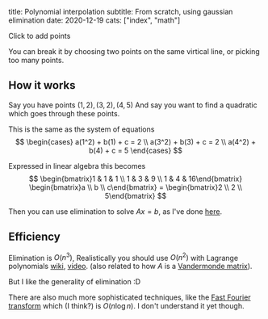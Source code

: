 title: Polynomial interpolation
subtitle: From scratch, using gaussian elimination
date: 2020-12-19
cats: ["index", "math"]


Click to add points

<canvas id="canvas" width=400 height=400></canvas>
<script src="/js/poly/tensor.js"></script>
<script src="/js/poly/poly.js"></script>

You can break it by choosing two points on the same virtical line, or picking too many points.

## How it works

Say you have points $(1,2), (3,2), (4,5)$
And say you want to find a quadratic which goes through these points.

This is the same as the system of equations
$$
\begin{cases}
  a(1^2) + b(1) + c = 2 \\
  a(3^2) + b(3) + c = 2 \\
  a(4^2) + b(4) + c = 5
\end{cases}
$$

Expressed in linear algebra this becomes
$$
\begin{bmatrix}1 & 1 & 1 \\ 1 & 3 & 9 \\ 1 & 4 & 16\end{bmatrix}
\begin{bmatrix}a \\ b \\ c\end{bmatrix}
= \begin{bmatrix}2 \\ 2 \\ 5\end{bmatrix}
$$

Then you can use elimination to solve $Ax = b$, as I've done [here](https://github.com/ulissemini/poly).

## Efficiency

Elimination is $O(n^3)$, Realistically you should use $O(n^2)$ with Lagrange polynomials [wiki](https://en.wikipedia.org/wiki/Lagrange_polynomial), [video](https://youtu.be/B67wkZ3DWc0). (also related to how $A$ is a [Vandermonde matrix](https://en.wikipedia.org/wiki/Vandermonde_matrix#Using_polynomial_properties)).

But I like the generality of elimination :D

There are also much more sophisticated techniques, like the [Fast Fourier transform](https://en.wikipedia.org/wiki/Fast_Fourier_transform) which (I think?) is $O(n \log n)$. I don't understand it yet though.



